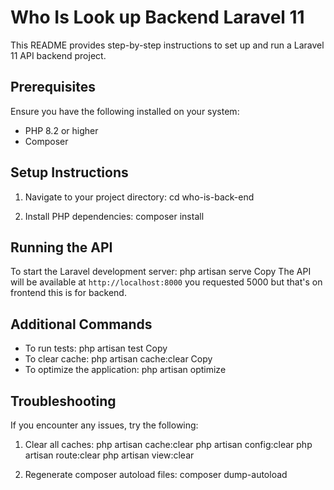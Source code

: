 # Who Is Look up Backend Laravel 11

This README provides step-by-step instructions to set up and run a Laravel 11 API backend project.

## Prerequisites

Ensure you have the following installed on your system:

- PHP 8.2 or higher
- Composer

## Setup Instructions

1. Navigate to your project directory:
cd who-is-back-end

2. Install PHP dependencies:
composer install

## Running the API

To start the Laravel development server:
php artisan serve
Copy
The API will be available at `http://localhost:8000` you requested 5000 but that's on frontend this is for backend.

## Additional Commands

- To run tests:
php artisan test
Copy
- To clear cache:
php artisan cache:clear
Copy
- To optimize the application:
php artisan optimize

## Troubleshooting

If you encounter any issues, try the following:

1. Clear all caches:
php artisan cache:clear
php artisan config:clear
php artisan route:clear
php artisan view:clear

2. Regenerate composer autoload files:
composer dump-autoload
